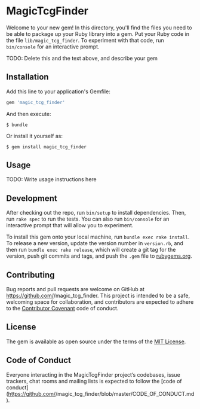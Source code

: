 # MagicTcgFinder

Welcome to your new gem! In this directory, you'll find the files you need to be able to package up your Ruby library into a gem. Put your Ruby code in the file `lib/magic_tcg_finder`. To experiment with that code, run `bin/console` for an interactive prompt.

TODO: Delete this and the text above, and describe your gem

## Installation

Add this line to your application's Gemfile:

```ruby
gem 'magic_tcg_finder'
```

And then execute:

    $ bundle

Or install it yourself as:

    $ gem install magic_tcg_finder

## Usage

TODO: Write usage instructions here

## Development

After checking out the repo, run `bin/setup` to install dependencies. Then, run `rake spec` to run the tests. You can also run `bin/console` for an interactive prompt that will allow you to experiment.

To install this gem onto your local machine, run `bundle exec rake install`. To release a new version, update the version number in `version.rb`, and then run `bundle exec rake release`, which will create a git tag for the version, push git commits and tags, and push the `.gem` file to [rubygems.org](https://rubygems.org).

## Contributing

Bug reports and pull requests are welcome on GitHub at https://github.com/<github username>/magic_tcg_finder. This project is intended to be a safe, welcoming space for collaboration, and contributors are expected to adhere to the [Contributor Covenant](http://contributor-covenant.org) code of conduct.

## License

The gem is available as open source under the terms of the [MIT License](http://opensource.org/licenses/MIT).

## Code of Conduct

Everyone interacting in the MagicTcgFinder project’s codebases, issue trackers, chat rooms and mailing lists is expected to follow the [code of conduct](https://github.com/<github username>/magic_tcg_finder/blob/master/CODE_OF_CONDUCT.md).
